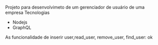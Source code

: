 Projeto para desenvolvimeto de um gerenciador de usuário de uma empresa 
Tecnologias
+ Nodejs
+ GraphQL

As funcionalidade de inserir user,read_user, remove_user, find_user: ok
